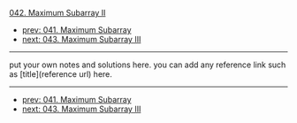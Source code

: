 [042. Maximum Subarray II](http://www.lintcode.com/problem/maximum-subarray-ii)

- [prev: 041. Maximum Subarray](041-maximum-subarray.md)
- [next: 043. Maximum Subarray III](043-maximum-subarray-iii.md)

---

put your own notes and solutions here.
you can add any reference link such as [title](reference url) here.

---

- [prev: 041. Maximum Subarray](041-maximum-subarray.md)
- [next: 043. Maximum Subarray III](043-maximum-subarray-iii.md)
